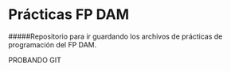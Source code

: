 # Prácticas FP DAM
#####Repositorio para ir guardando los archivos de prácticas de programación del FP DAM.


PROBANDO GIT
